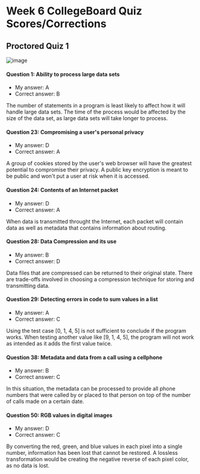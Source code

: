 # Week 6 CollegeBoard Quiz Scores/Corrections

## Proctored Quiz 1 
![image](https://user-images.githubusercontent.com/89180255/164309105-117bd547-8feb-4a7e-946f-78ad211f7676.png)


#### Question 1: Ability to process large data sets
- My answer: A
- Correct answer: B

The number of statements in a program is least likely to affect how it will handle large data sets. The time of the process would be affected by the size of the data set, as large data sets will take longer to process.


#### Question 23: Compromising a user's personal privacy
- My answer: D
- Correct answer: A

A group of cookies stored by the user's web browser will have the greatest potential to compromise their privacy. A public key encryption is meant to be public and won't put a user at risk when it is accessed.

#### Question 24: Contents of an Internet packet
- My answer: D
- Correct answer: A

When data is transmitted throught the Internet, each packet will contain data as well as metadata that contains information about routing. 

#### Question 28: Data Compression and its use
- My answer: B
- Correct answer: D

Data files that are compressed can be returned to their original state. There are trade-offs involved in choosing a compression technique for storing and transmitting data.

#### Question 29: Detecting errors in code to sum values in a list
- My answer: A
- Correct answer: C

Using the test case [0, 1, 4, 5] is not sufficient to conclude if the program works. When testing another value like [9, 1, 4, 5], the program will not work as intended as it adds the first value twice.

#### Question 38: Metadata and data from a call using a cellphone
- My answer: B
- Correct answer: C

In this situation, the metadata can be processed to provide all phone numbers that were called by or placed to that person on top of the number of calls made on a certain date.

#### Question 50: RGB values in digital images
- My answer: D
- Correct answer: C

By converting the red, green, and blue values in each pixel into a single number, information has been lost that cannot be restored. A lossless transformation would be creating the negative reverse of each pixel color, as no data is lost.


